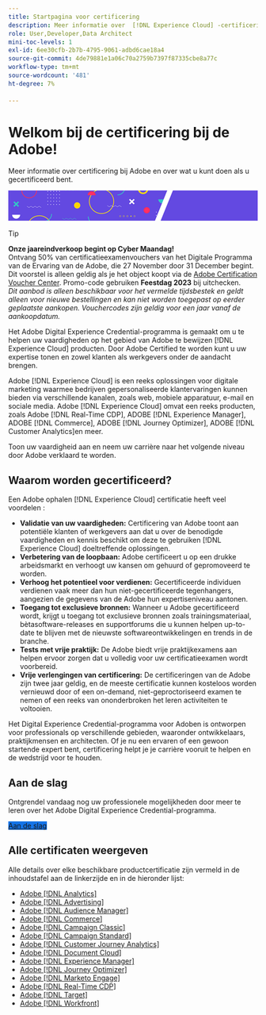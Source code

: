 ```yaml
---
title: Startpagina voor certificering
description: Meer informatie over  [!DNL Experience Cloud] -certificering bij Adobe. Ontdek wat certificeren voor u kan doen.
role: User,Developer,Data Architect
mini-toc-levels: 1
exl-id: 6ee30cfb-2b7b-4795-9061-adbd6cae18a4
source-git-commit: 4de79881e1a06c70a2759b7397f87335cbe8a77c
workflow-type: tm+mt
source-wordcount: '481'
ht-degree: 7%

---
```


# Welkom bij de certificering bij de Adobe!

Meer informatie over certificering bij Adobe en over wat u kunt doen als u gecertificeerd bent.

![Banner](/help/certifications/assets/home_banner_smallwide.png)

>[!TIP]
>
>**Onze jaareindverkoop begint op Cyber Maandag!**<br>
>Ontvang 50% van certificatieexamenvouchers van het Digitale Programma van de Ervaring van de Adobe, die 27 November door 31 December begint. Dit voorstel is alleen geldig als je het object koopt via de [Adobe Certification Voucher Center](https://market.xvoucher.com/adobe). Promo-code gebruiken **Feestdag 2023** bij uitchecken.<br>
><i>Dit aanbod is alleen beschikbaar voor het vermelde tijdsbestek en geldt alleen voor nieuwe bestellingen en kan niet worden toegepast op eerder geplaatste aankopen. Vouchercodes zijn geldig voor een jaar vanaf de aankoopdatum.</i>

Het Adobe Digital Experience Credential-programma is gemaakt om u te helpen uw vaardigheden op het gebied van Adobe te bewijzen [!DNL Experience Cloud] producten. Door Adobe Certified te worden kunt u uw expertise tonen en zowel klanten als werkgevers onder de aandacht brengen.

Adobe [!DNL Experience Cloud] is een reeks oplossingen voor digitale marketing waarmee bedrijven gepersonaliseerde klantervaringen kunnen bieden via verschillende kanalen, zoals web, mobiele apparatuur, e-mail en sociale media. Adobe [!DNL Experience Cloud] omvat een reeks producten, zoals Adobe [!DNL Real-Time CDP], ADOBE [!DNL Experience Manager], ADOBE [!DNL Commerce], ADOBE [!DNL Journey Optimizer], ADOBE [!DNL Customer Analytics]en meer.

Toon uw vaardigheid aan en neem uw carrière naar het volgende niveau door Adobe verklaard te worden.

## Waarom worden gecertificeerd?

Een Adobe ophalen [!DNL Experience Cloud] certificatie heeft veel voordelen :

* **Validatie van uw vaardigheden:** Certificering van Adobe toont aan potentiële klanten of werkgevers aan dat u over de benodigde vaardigheden en kennis beschikt om deze te gebruiken [!DNL Experience Cloud] doeltreffende oplossingen.
* **Verbetering van de loopbaan:** Adobe certificeert u op een drukke arbeidsmarkt en verhoogt uw kansen om gehuurd of gepromoveerd te worden.
* **Verhoog het potentieel voor verdienen:** Gecertificeerde individuen verdienen vaak meer dan hun niet-gecertificeerde tegenhangers, aangezien de gegevens van de Adobe hun expertiseniveau aantonen.
* **Toegang tot exclusieve bronnen:** Wanneer u Adobe gecertificeerd wordt, krijgt u toegang tot exclusieve bronnen zoals trainingsmateriaal, bètasoftware-releases en supportforums die u kunnen helpen up-to-date te blijven met de nieuwste softwareontwikkelingen en trends in de branche.
* **Tests met vrije praktijk:** De Adobe biedt vrije praktijkexamens aan helpen ervoor zorgen dat u volledig voor uw certificatieexamen wordt voorbereid.
* **Vrije verlengingen van certificering:** De certificeringen van de Adobe zijn twee jaar geldig, en de meeste certificatie kunnen kosteloos worden vernieuwd door of een on-demand, niet-geproctoriseerd examen te nemen of een reeks van ononderbroken het leren activiteiten te voltooien.

Het Digital Experience Credential-programma voor Adoben is ontworpen voor professionals op verschillende gebieden, waaronder ontwikkelaars, praktijkmensen en architecten. Of je nu een ervaren of een gewoon startende expert bent, certificering helpt je je carrière vooruit te helpen en de wedstrijd voor te houden.

## Aan de slag

Ontgrendel vandaag nog uw professionele mogelijkheden door meer te leren over het Adobe Digital Experience Credential-programma.

<a href="https://experienceleague.adobe.com/docs/certification/certification/getting-started.html" target="_blank" class="spectrum-Button spectrum-Button--fill spectrum-Button--accent spectrum-Button--sizeM is-margin-bottom-big-big at-element-click-tracking" style="background-color:#1473E6"><span class="spectrum-Button-label has-no-wrap">Aan de slag</span></a>


## Alle certificaten weergeven

Alle details over elke beschikbare productcertificatie zijn vermeld in de inhoudstafel aan de linkerzijde en in de hieronder lijst:

* [Adobe [!DNL Analytics]](/help/certifications/aa/aa-overview.md)
* [Adobe [!DNL Advertising]](/help/certifications/aac/aac-overview.md)
* [Adobe [!DNL Audience Manager]](/help/certifications/aam/aam-overview.md)
* [Adobe [!DNL Commerce]](/help/certifications/ac/ac-overview.md)
* [Adobe [!DNL Campaign Classic]](/help/certifications/acc/acc-overview.md)
* [Adobe [!DNL Campaign Standard]](/help/certifications/acs/acs-overview.md)
* [Adobe [!DNL Customer Journey Analytics]](/help/certifications/acja/acja-overview.md)
* [Adobe [!DNL Document Cloud]](/help/certifications/adc/adc-overview.md)
* [Adobe [!DNL Experience Manager]](/help/certifications/aem/aem-overview.md)
* [Adobe [!DNL Journey Optimizer]](/help/certifications/ajo/ajo-overview.md)
* [Adobe [!DNL Marketo Engage]](/help/certifications/ame/ame-overview.md)
* [Adobe [!DNL Real-Time CDP]](/help/certifications/rtcdp/rtcdp-overview.md)
* [Adobe [!DNL Target]](/help/certifications/at/at-overview.md)
* [Adobe [!DNL Workfront]](/help/certifications/aw/aw-overview.md)
